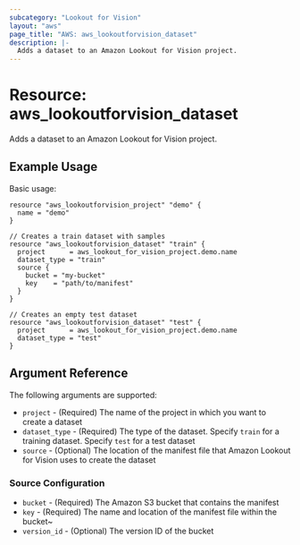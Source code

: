 ```yaml
---
subcategory: "Lookout for Vision"
layout: "aws"
page_title: "AWS: aws_lookoutforvision_dataset"
description: |-
  Adds a dataset to an Amazon Lookout for Vision project.
---
```


# Resource: aws_lookoutforvision_dataset

Adds a dataset to an Amazon Lookout for Vision project.

## Example Usage

Basic usage:

```hcl
resource "aws_lookoutforvision_project" "demo" {
  name = "demo"
}

// Creates a train dataset with samples
resource "aws_lookoutforvision_dataset" "train" {
  project      = aws_lookout_for_vision_project.demo.name
  dataset_type = "train"
  source {
    bucket = "my-bucket"
    key    = "path/to/manifest"
  }
}

// Creates an empty test dataset
resource "aws_lookoutforvision_dataset" "test" {
  project      = aws_lookout_for_vision_project.demo.name
  dataset_type = "test"
}
```

## Argument Reference

The following arguments are supported:

* `project` - (Required) The name of the project in which you want to create a dataset
* `dataset_type` - (Required) The type of the dataset. Specify `train` for a training dataset. Specify `test` for a test dataset
* `source` - (Optional) The location of the manifest file that Amazon Lookout for Vision uses to create the dataset

### Source Configuration

* `bucket` - (Required) The Amazon S3 bucket that contains the manifest
* `key` - (Required) The name and location of the manifest file within the bucket~
* `version_id` - (Optional) The version ID of the bucket

